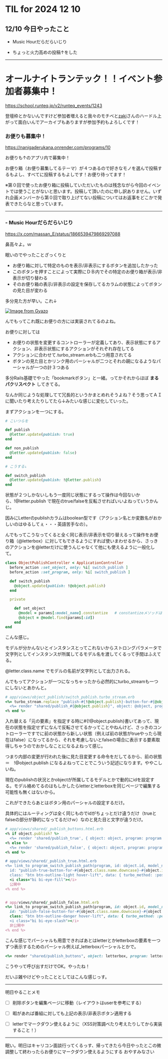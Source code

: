 # TIL for 2024 12 10

## 12/10 今日やったこと

- Music Hourだらだらいじり

- ちょっと火力高めの投稿↑をした


---

# オールナイトランテック！！イベント参加者募集中！

https://school.runteq.jp/v2/runteq_events/1243

登壇枠とかないんですけど参加者増えると我々のモチベと[zaki](https://chat.runteq.jp/runteq/channels/times_59b_yamazaki_hiroshi)さんのハードル上がって面白いんでアーカイブもありますが参加予約もよろしくです！


### お便りも募集中！

https://nanigaderukana.onrender.com/programs/10

お便りも↑のアプリ内で募集中！

お便り箱（お便り募集してるテーマ）が４つあるので好きなモノを選んで投稿するもよし、すべてに投稿するもよしです！お便り待ってます！

※第０回で使ったお便り箱に投稿していただいたものは残念ながら今回のイベントでは使うことがないと思います。投稿して頂いたのに申し訳ありません。いずれ企画メンバーから第０回で取り上げてない投稿についてはお返事をどこかで発表できたらなと思っています。


---

### - Music Hourだらだらいじり

https://x.com/massan_E/status/1866539479869297088

鼻高々よ。ｗ

眠いのでやったことざっくりと

- お便り箱に対して特定のものを表示/非表示にするボタンを追加したかった
- このボタンを押すことによって実際にＤＢ内でその特定のお便り箱が表示/非表示が切り替わる
- そのお便り箱の表示/非表示の設定を保存してるカラムの状態によってボタンの見た目が変わる

多分見た方が早い。これ↓ 

[![Image from Gyazo](https://i.gyazo.com/215a12495cb5517295d258dee8ee72aa.gif)](https://gyazo.com/215a12495cb5517295d258dee8ee72aa)

んでもってこれ既にお便りの方には実装されてるのよね。

お便りに対しては

- お便りの状態を変更するコントローラーが定義してあり、表示状態にするアクション、非表示状態にするアクションがそれぞれ存在してる
- アクションに合わせて.turbo_stream.erbも二つ用意されてる
- ボタンの見た目とかリンク用のパーシャルが二つとそれの親になるようなパーシャルが一つの計３つある

多分Rails基礎でやった「bookmarkボタン」と一緒。ってかそれからほぼ **まるパクリスペクト** してきてる。

なんか同じような処理してて冗長的というかまとめれそうよね？そう思ってＡＩに聞いたり考えたりしてたら↓みたいな感じに変化していった。

まずアクションを一つにする。

```Ruby
# こいつらを

def publish
  @letter.update(publish: true)
end

def non_publish
  @letter.update(publish: false)
end

# こうする↓

def switch_publish
  @letter.update(publish: !@letter.publish)
end
```

状態が２つしかないしもう一度同じ状態にするって操作は今回ないから、!@letter.publish で現在のtrue/falseを反転させればいいよねっていうかんじ。

因みにLetterのpublishカラムはboolean型です（アクション名とか変数名がおかしいのはゆるしてぇ・・・英語苦手なの）。

んでもってこうなってくると全く同じ表示/非表示を切り替えるって操作をお便り箱（@letterbox）に対してもできるようにすれば使いまわせるから、さっきのアクションを@letterだけに使うんじゃなくて他にも使えるように一般化して。

```Ruby
class ObjectPublishController < ApplicationController
  before_action :set_object, only: %i[ switch_publish ]
  before_action :set_program, only: %i[ switch_publish ]

  def switch_publish
    @object.update(publish: !@object.publish)
  end

  private

    def set_object
      @model = params[:model_name].constantize   # constantizeメソッドは文字列から判断してmodelを返してくれる
      @object = @model.find(params[:id])
    end
end
```

こんな感じ。

モデルが分かんないとインスタンスとってこれないからストロングパラメータで文字列としてインスタンスが所属してるモデル名を渡してくるって手間はふえてる。

@letter.class.name でモデルの名前が文字列として出力される。

んでもってアクションが一つになっちゃったから必然的にturbo_streamも一つにしないとあかんと。

```Ruby
# app/views/object_publish/switch_publish.turbo_stream.erb
<%= turbo_stream.replace "publish-#{!@object.publish}-button-for-#{@object.class.name.downcase}-#{@object.id}" do %>
  <%= render "shared/publish_#{@object.publish}", object: @object, program: @program %>
<% end %>
```

入れ替える「元の要素」を指定する時に#{!@object.publish}書いてあって、現在の状態を指定せずになんで反転させてるかってことやねんけど、さっきのコントローラーですでに前の状態から新しい状態（例えば前の状態がtrueやったら現在はfalse）になってるから、それを考慮しないとfalseの場合に表示する要素取得しちゃうのでおかしなことになるよねって感じ。

つまり内部の変更が行われた後に見た目変更する命令をだしてるから、前の状態　＝　!@object.publish になるよねってことでこういう記述になります。ややこしいね。

現在のpublishの状況とかobjectが所属してるモデルとかで動的にidを設定する。モデル絡めてるのはもしかしたらletterとletterboxを同じページで編集する可能性も無くはないから。

これができたらあとはボタン用のパーシャルの設定するだけ。

具体的にはルーティングは全く同じものでidがちょっとだけ違うだけ（trueとfalseの部分が静的になってるだけｗ）なのと見た目と文字が違うだけ。

```Ruby
# app/views/shared/_publish_buttons.html.erb
<% if object.publish? %>
  <%= render 'shared/publish_true', { object: object, program: program } %>
<% else %>
  <%= render 'shared/publish_false', { object: object, program: program } %>
<% end %>

# app/views/shared/_publish_true.html.erb
<%= link_to program_switch_publish_path(program, id: object.id, model_name: object.class.name),
  id: "publish-true-button-for-#{object.class.name.downcase}-#{object.id}",
  class: "btn btn-outline-light hover-lift", data: { turbo_method: :post } do %>
  <i class="bi bi-eye-fill"></i>
  公開中
<% end %>


# app/views/shared/_publish_false.html.erb
<%= link_to program_switch_publish_path(program, id: object.id, model_name: object.class.name),
  id: "publish-false-button-for-#{object.class.name.downcase}-#{object.id}",
  class: "btn btn-outline-danger hover-lift", data: { turbo_method: :post } do %>
  <i class="bi bi-eye-slash"></i>
  非公開中
<% end %>
```

こんな感じでパーシャルも用意できればあとはletterとかletterboxの要素を一つずつ表示するためのパーシャル例えば_letterboxパーシャルとかで。

```Ruby
<%= render "shared/publish_buttons", object: letterbox, program: letterbox.program %>
```

こうやって呼び出すだけでOK。やったね！

だいぶ雑やけどやったこととしてはこんな感じっす。


---

明日やることメモ

- [ ] 削除ボタンを編集ページに移動（レイアウトはuserを参考にする）

- [ ] 暇があれば番組に対しても上記の表示/非表示ボタン適用する

- [ ] letterでマークダウン使えるように（XSS対策調べたり考えたりしてから実装すること！）

---

眠い。明日はキャリコン面談行ってくるっす、帰ってきたら今日やったとこの微調整して終わったらお便りにマークダウン使えるようにする
おやすみなさい
